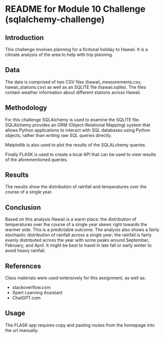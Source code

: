 # README for Module 10 Challenge (sqlalchemy-challenge)

## Introduction

This challenge involves planning for a ficitonal holiday to Hawaii. It is a climate analysis of the area to help with trip planning. 

## Data

The data is comprised of two CSV files (hawaii_measurements.csv, hawaii_stations.csv) as well as an SQLITE file (hawaii.sqlite). The files contain weather information about different stations across Hawaii.

## Methodology

For this challenge SQLAlchemy is used to examine the SQLITE file. SQLAlchemy provides an ORM (Object-Relational Mapping) system that allows Python applications to interact with SQL databases using Python objects, rather than writing raw SQL queries directly. 

Matplotlib is also used to plot the results of the SQLALchemy queries.

Finally FLASK is used to create a local API that can be used to view results of the aforementioned queries.

## Results

The results show the distribution of rainfall and temperatures over the course of a single year. 

## Conclusion

Based on this analysis Hawaii is a warm place: the distribution of temperatures over the course of a single year skews right towards the warmer side. This is a predictable outcome. The analysis also shows a fairly stochastic distribution of rainfall across a single year; the rainfall is fairly evenly distributed across the year with some peaks around September, February, and April. It might be best to travel in late fall or early winter to avoid heavy rainfall. 

## References

Class materials were used extensively for this assignment, as well as:

* stackoverflow.com
* Xpert Learning Assistant
* ChatGPT.com

## Usage

The FLASK app requires copy and pasting routes from the homepage into the url manually.
